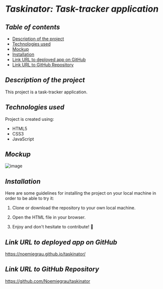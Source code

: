 # **_Taskinator: Task-tracker application_**

## **_Table of contents_**
* [Description of the project](#description-of-the-project)
* [Technologies used](#technologies-used)
* [Mockup](#mockup)
* [Installation](#installation)
* [Link URL to deployed app on GitHub](#link-URL-to-deployed-app-on-GitHub)
* [Link URL to GitHub Repository](#link-URL-to-GitHub-repository)

## **_Description of the project_**
This project is a task-tracker application.

## **_Technologies used_**
Project is created using:
* HTML5
* CSS3
* JavaScript

## **_Mockup_**
![image](https://user-images.githubusercontent.com/78329298/110901056-92000400-82b8-11eb-8405-10036027dc38.png)

## **_Installation_**
Here are some guidelines for installing the project on your local machine in order to be able to try it:

1. Clone or download the repository to your own local machine.

2. Open the HTML file in your browser.

3. Enjoy and don't hesitate to contribute! 🙂

## **_Link URL to deployed app on GitHub_**
https://noemiegrau.github.io/taskinator/

## **_Link URL to GitHub Repository_**
https://github.com/Noemiegrau/taskinator

